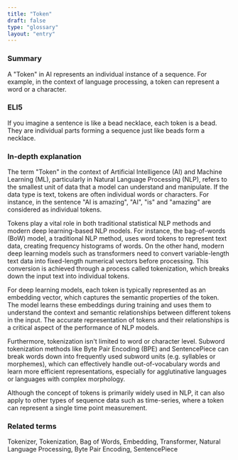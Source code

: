 ```yaml
---
title: "Token"
draft: false
type: "glossary"
layout: "entry"
---
```


### Summary

A "Token" in AI represents an individual instance of a sequence. For example, in the context of language processing, a token can represent a word or a character.

### ELI5

If you imagine a sentence is like a bead necklace, each token is a bead. They are individual parts forming a sequence just like beads form a necklace.

### In-depth explanation

The term "Token" in the context of Artificial Intelligence (AI) and Machine Learning (ML), particularly in Natural Language Processing (NLP), refers to the smallest unit of data that a model can understand and manipulate. If the data type is text, tokens are often individual words or characters. For instance, in the sentence "AI is amazing", "AI", "is" and "amazing" are considered as individual tokens. 

Tokens play a vital role in both traditional statistical NLP methods and modern deep learning-based NLP models. For instance, the bag-of-words (BoW) model, a traditional NLP method, uses word tokens to represent text data, creating frequency histograms of words. On the other hand, modern deep learning models such as transformers need to convert variable-length text data into fixed-length numerical vectors before processing. This conversion is achieved through a process called tokenization, which breaks down the input text into individual tokens.

For deep learning models, each token is typically represented as an embedding vector, which captures the semantic properties of the token. The model learns these embeddings during training and uses them to understand the context and semantic relationships between different tokens in the input. The accurate representation of tokens and their relationships is a critical aspect of the performance of NLP models.

Furthermore, tokenization isn't limited to word or character level. Subword tokenization methods like Byte Pair Encoding (BPE) and SentencePiece can break words down into frequently used subword units (e.g. syllables or morphemes), which can effectively handle out-of-vocabulary words and learn more efficient representations, especially for agglutinative languages or languages with complex morphology.

Although the concept of tokens is primarily widely used in NLP, it can also apply to other types of sequence data such as time-series, where a token can represent a single time point measurement.

### Related terms

Tokenizer, Tokenization, Bag of Words, Embedding, Transformer, Natural Language Processing, Byte Pair Encoding, SentencePiece

